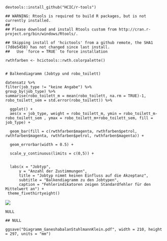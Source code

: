     devtools::install_github("HCIC/r-tools")

    ## WARNING: Rtools is required to build R packages, but is not currently installed.
    ## 
    ## Please download and install Rtools custom from http://cran.r-project.org/bin/windows/Rtools/.

    ## Skipping install of 'hcictools' from a github remote, the SHA1 (7d8e5458) has not changed since last install.
    ##   Use `force = TRUE` to force installation

    rwthfarben <- hcictools::rwth.colorpalette()


    # Balkendiagramm (Jobtyp und robo_toilett)

    datensatz %>% 
    filter(job_type != "keine Angabe") %>% 
    group_by(job_type) %>%   
    summarise(robo_toilett_m = mean(robo_toilett, na.rm = TRUE)-1, robo_toilett_sem = std.error(robo_toilett)) %>% 

      ggplot() +
      aes(x = job_type, weight = robo_toilett_m, ymin = robo_toilett_m-robo_toilett_sem , ymax = robo_toilett_m+robo_toilett_sem, fill = job_type) +
      
      geom_bar(fill = c(rwthfarben$magenta, rwthfarben$petrol, rwthfarben$magenta, rwthfarben$petrol, rwthfarben$magenta)) +
      
      geom_errorbar(width = 0.5) +
      
      scale_y_continuous(limits = c(0,5)) +
     
      
      labs(x = "Jobtyp",
          y = "Anzahl der Zustimmungen",
          title = "Jobtyp nimmt keinen Einfluss auf die Akzeptanz", 
          subtitle = "Balkendiagramm zu den Jobtypen",
          caption = "Fehlerindikatoren zeigen Standardfehler für den Mittelwert an") +
     theme_fivethirtyeight()

![](Diagramm_GaneshabalanStuhlmannKlein_files/figure-markdown_strict/unnamed-chunk-1-1.png)

    NULL

    ## NULL

    ggsave("Diagramm_GaneshabalanStuhlmannKlein.pdf", width = 210, height = 297, units = "mm")
